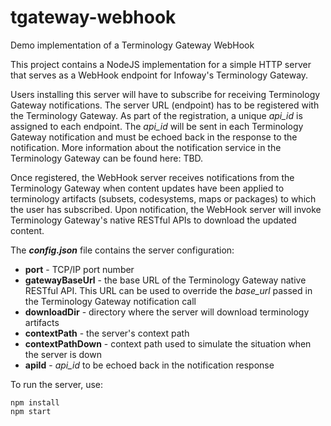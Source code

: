 # tgateway-webhook
Demo implementation of a Terminology Gateway WebHook

This project contains a NodeJS implementation for a simple HTTP server that serves as a WebHook endpoint for Infoway's Terminology Gateway. 

Users installing this server will have to subscribe for receiving Terminology Gateway notifications. The server URL (endpoint) has to be registered with the Terminology Gateway. As part of the registration, a unique *api_id* is assigned to each endpoint. The *api_id* will be sent in each Terminology Gateway notification and must be echoed back in the response to the notification. More information about the notification service in the Terminology Gateway can be found here: TBD.

Once registered, the WebHook server receives notifications from the Terminology Gateway when content updates have been applied to terminology artifacts (subsets, codesystems, maps or packages) to which the user has subscribed. Upon notification, the WebHook server will invoke Terminology Gateway's native RESTful APIs to download the updated content.

The ***config.json*** file contains the server configuration:

- **port** - TCP/IP port number
- **gatewayBaseUrl** - the base URL of the Terminology Gateway native RESTful API. This URL can be used to override the *base_url* passed in the Terminology Gateway notification call
- **downloadDir** - directory where the server will download terminology artifacts
- **contextPath** - the server's context path
- **contextPathDown** - context path used to simulate the situation when the server is down
- **apiId** - *api_id* to be echoed back in the notification response

To run the server, use:

```
npm install
npm start
```
